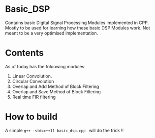 # Basic_DSP
Contains basic Digital Signal Processing Modules implemented in CPP.
Mostly to be used for learning how these basic DSP Modules work.
Not meant to be a very optimised implementation.

# Contents
As of today has the foloowing modules:
1. Linear Convolution.
2. Circular Convolution
3. Overlap and Add Method of Block Filtering
4. Overlap and Save Method of Block Filtering
5. Real time FIR filtering

# How to build
A simple `g++ -std=c++11 basic_dsp.cpp ` will do the trick !!

